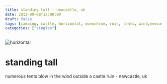 ```yaml
---
title: standing tall - newcastle, uk
date: 2012-09-08T12:00:00
draft: false
tags: [camping, castle, horizontal, monochrom, ruin, tents, wind,newcastle,uk]
categories: ["singles"]
---
```

![horizontal](/p/sbr-20120908-15308091235.jpg)
<!--more-->
# standing tall
numerous tents blow in the wind outside a castle ruin - newcastle, uk

